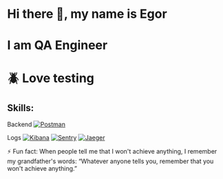 # Hi there 👋, my name is Egor
# I am QA Engineer
# 🪲 Love testing

## Skills: 
Backend
[![Postman](https://icons8.com/icon/EPbEfEa7o8CB/postman-inc)](https://www.postman.com/)

Logs
[![Kibana](https://icons8.com/icon/3kWVd8r9XzWA/kibana)](https://www.elastic.co/kibana/)
[![Sentry](https://icons8.com/icon/9OGYUSJBTyVk/sentry)](https://sentry.io/)
[![Jaeger](https://icons8.com/icon/9OGYUSJBTyVk/jaeger)](https://www.jaegertracing.io/)

⚡ Fun fact: When people tell me that I won't achieve anything, I remember my grandfather's words: “Whatever anyone tells you, remember that you won't achieve anything.” 




